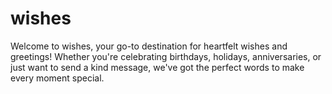 # wishes
Welcome to wishes, your go-to destination for heartfelt wishes and greetings! Whether you're celebrating birthdays, holidays, anniversaries, or just want to send a kind message, we've got the perfect words to make every moment special.
